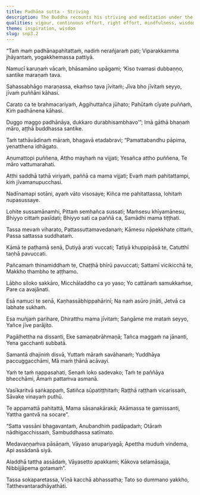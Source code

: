 ```yaml
---
title: Padhāna sutta - Striving
description: The Buddha recounts his striving and meditation under the Nerañjarā river, where he was approached by Māra. The Buddha rejects Māra's temptations and describes the qualities of a true practitioner who conquers Māra's army.
qualities: vigour, continuous effort, right effort, mindfulness, wisdom, cultivation, negligence, diligence, faith, sorrow-free, sensual desire, craving, discontentment, dullness, drowsiness, doubt, fearful, conceit, personal existence, boastfulness, contempt, stubbornness, sorrow
theme: inspiration, wisdom
slug: snp3.2
---
```


“Taṁ maṁ padhānapahitattaṁ,
nadiṁ nerañjaraṁ pati;
Viparakkamma jhāyantaṁ,
yogakkhemassa pattiyā.

Namucī karuṇaṁ vācaṁ,
bhāsamāno upāgami;
‘Kiso tvamasi dubbaṇṇo,
santike maraṇaṁ tava.

Sahassabhāgo maraṇassa,
ekaṁso tava jīvitaṁ;
Jīva bho jīvitaṁ seyyo,
jīvaṁ puññāni kāhasi.

Carato ca te brahmacariyaṁ,
Aggihuttañca jūhato;
Pahūtaṁ cīyate puññaṁ,
Kiṁ padhānena kāhasi.

Duggo maggo padhānāya,
dukkaro durabhisambhavo’”;
Imā gāthā bhaṇaṁ māro,
aṭṭhā buddhassa santike.

Taṁ tathāvādinaṁ māraṁ,
bhagavā etadabravi;
“Pamattabandhu pāpima,
yenatthena idhāgato.

Aṇumattopi puññena,
Attho mayhaṁ na vijjati;
Yesañca attho puññena,
Te māro vattumarahati.

Atthi saddhā tathā viriyaṁ,
paññā ca mama vijjati;
Evaṁ maṁ pahitattampi,
kiṁ jīvamanupucchasi.

Nadīnamapi sotāni,
ayaṁ vāto visosaye;
Kiñca me pahitattassa,
lohitaṁ nupasussaye.

Lohite sussamānamhi,
Pittaṁ semhañca sussati;
Maṁsesu khīyamānesu,
Bhiyyo cittaṁ pasīdati;
Bhiyyo sati ca paññā ca,
Samādhi mama tiṭṭhati.

Tassa mevaṁ viharato,
Pattassuttamavedanaṁ;
Kāmesu nāpekkhate cittaṁ,
Passa sattassa suddhataṁ.

Kāmā te paṭhamā senā,
Dutiyā arati vuccati;
Tatiyā khuppipāsā te,
Catutthī taṇhā pavuccati.

Pañcamaṁ thinamiddhaṁ te,
Chaṭṭhā bhīrū pavuccati;
Sattamī vicikicchā te,
Makkho thambho te aṭṭhamo.

Lābho siloko sakkāro,
Micchāladdho ca yo yaso;
Yo cattānaṁ samukkaṁse,
Pare ca avajānati.

Esā namuci te senā,
Kaṇhassābhippahārinī;
Na naṁ asūro jināti,
Jetvā ca labhate sukhaṁ.

Esa muñjaṁ parihare,
Dhiratthu mama jīvitaṁ;
Saṅgāme me mataṁ seyyo,
Yañce jīve parājito.

Pagāḷhettha na dissanti,
Eke samaṇabrāhmaṇā;
Tañca maggaṁ na jānanti,
Yena gacchanti subbatā.

Samantā dhajiniṁ disvā,
Yuttaṁ māraṁ savāhanaṁ;
Yuddhāya paccuggacchāmi,
Mā maṁ ṭhānā acāvayi.

Yaṁ te taṁ nappasahati,
Senaṁ loko sadevako;
Taṁ te paññāya bhecchāmi,
Āmaṁ pattaṁva asmanā.

Vasīkaritvā saṅkappaṁ,
Satiñca sūpatiṭṭhitaṁ;
Raṭṭhā raṭṭhaṁ vicarissaṁ,
Sāvake vinayaṁ puthū.

Te appamattā pahitattā,
Mama sāsanakārakā;
Akāmassa te gamissanti,
Yattha gantvā na socare”.

“Satta vassāni bhagavantaṁ,
Anubandhiṁ padāpadaṁ;
Otāraṁ nādhigacchissaṁ,
Sambuddhassa satīmato.

Medavaṇṇaṁva pāsāṇaṁ,
Vāyaso anupariyagā;
Apettha muduṁ vindema,
Api assādanā siyā.

Aladdhā tattha assādaṁ,
Vāyasetto apakkami;
Kākova selamāsajja,
Nibbijjāpema gotamaṁ”.

Tassa sokaparetassa,
Vīṇā kacchā abhassatha;
Tato so dummano yakkho,
Tatthevantaradhāyathāti.
